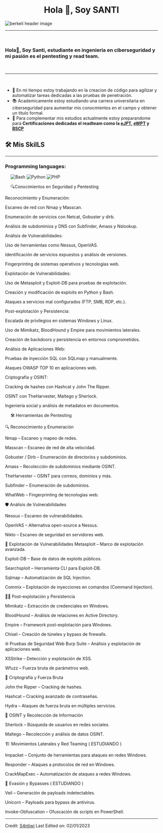 <h1 align="center">Hola 👋, Soy SANTI</h1>

<img src="https://raw.githubusercontent.com/berkeli/berkeli/main/assets/header.jpg" align="center" alt="berkeli header image">

-------------------
&emsp;
<h3 align="left">Hola👋, Soy Santi, estudiante en ingenieria en ciberseguridad y mi pasión es el pentesting y read team.</h3>
&emsp;

-------------------
&emsp;

- 🔭 En mi tiempo estoy trabajando en  la creacion de código para agilizar y automatizar tareas dedicadas a las pruebas de penetración.
- 📚 Academicamente estoy estudiando una carrera universitaria en ciberseguridad para aumentar mis conocmientos en el campo y obtener un titulo formal.
- 🌱 Para complementar mis estudios actualmente estoy preparandome para **Certificaciones dedicadas el readteam como la [eJPT](https://security.ine.com/certifications/ejpt-certification/), [eWPT](https://security.ine.com/certifications/ewpt-certification/) y [BSCP](https://portswigger.net/web-security/certification)**
&emsp;
&emsp;

## 🛠️ Mis SkilLS
-------------------
### Programming languages:
&emsp;
![Bash](https://img.shields.io/badge/-Bash-000?&logo=GNU-Bash)
![Python](https://img.shields.io/badge/-Python-000?&logo=Python)
![PHP](https://img.shields.io/badge/-PHP-000?&logo=PHP)
&emsp;

&emsp;
🔍Conocimientos en Seguridad y Pentesting

Reconocimiento y Enumeración:

Escaneo de red con Nmap y Masscan.

Enumeración de servicios con Netcat, Gobuster y dirb.

Análisis de subdominios y DNS con Subfinder, Amass y Nslookup.

Análisis de Vulnerabilidades:

Uso de herramientas como Nessus, OpenVAS.

Identificación de servicios expuestos y análisis de versiones.

Fingerprinting de sistemas operativos y tecnologías web.

Explotación de Vulnerabilidades:

Uso de Metasploit y Exploit-DB para pruebas de explotación.

Creación y modificación de exploits en Python y Bash.

Ataques a servicios mal configurados (FTP, SMB, RDP, etc.).

Post-explotación y Persistencia:

Escalada de privilegios en sistemas Windows y Linux.

Uso de Mimikatz, BloodHound y Empire para movimientos laterales.

Creación de backdoors y persistencia en entornos comprometidos.

Análisis de Aplicaciones Web:

Pruebas de inyección SQL con SQLmap y manualmente.

Ataques OWASP TOP 10 en aplicaciones web.

Criptografía y OSINT:

Cracking de hashes con Hashcat y John The Ripper.

OSINT con TheHarvester, Maltego y Sherlock.

Ingeniería social y análisis de metadatos en documentos.


&emsp;
🛠 Herramientas de Pentesting

🔍 Reconocimiento y Enumeración

Nmap – Escaneo y mapeo de redes.

Masscan – Escaneo de red de alta velocidad.

Gobuster / Dirb – Enumeración de directorios y subdominios.

Amass – Recolección de subdominios mediante OSINT.

TheHarvester – OSINT para correos, dominios y más.

Subfinder – Enumeración de subdominios.

WhatWeb – Fingerprinting de tecnologías web.

🛡 Análisis de Vulnerabilidades

Nessus – Escaneo de vulnerabilidades.

OpenVAS – Alternativa open-source a Nessus.

Nikto – Escaneo de seguridad en servidores web.

🎯 Explotación de Vulnerabilidades
Metasploit – Marco de explotación avanzada.

Exploit-DB – Base de datos de exploits públicos.

Searchsploit – Herramienta CLI para Exploit-DB.

Sqlmap – Automatización de SQL Injection.

Commix – Explotación de inyecciones en comandos (Command Injection).

🏴‍☠️ Post-explotación y Persistencia

Mimikatz – Extracción de credenciales en Windows.

BloodHound – Análisis de relaciones en Active Directory.

Empire – Framework post-explotación para Windows.

Chisel – Creación de túneles y bypass de firewalls.

🌐 Pruebas de Seguridad Web
Burp Suite – Análisis y explotación de aplicaciones web.

XSStrike – Detección y explotación de XSS.

Wfuzz – Fuerza bruta de parámetros web.

🔑 Criptografía y Fuerza Bruta

John the Ripper – Cracking de hashes.

Hashcat – Cracking avanzado de contraseñas.

Hydra – Ataques de fuerza bruta en múltiples servicios.

📡 OSINT y Recolección de Información

Sherlock – Búsqueda de usuarios en redes sociales.

Maltego – Recolección y análisis de datos OSINT.

🏗 Movimientos Laterales y Red Teaming ( ESTUDIANDO )

Impacket – Conjunto de herramientas para ataques en redes Windows.

Responder – Ataques a protocolos de red en Windows.

CrackMapExec – Automatización de ataques a redes Windows.

🏴 Evasión y Bypasses ( ESTUDIANDO )

Veil – Generación de payloads indetectables.

Unicorn – Payloads para bypass de antivirus.

Invoke-Obfuscation – Ofuscación de scripts en PowerShell.

------
Credit: [S4ntiwi](https://github.com/S4ntiwi)
Last Edited on: 02/01/2023
